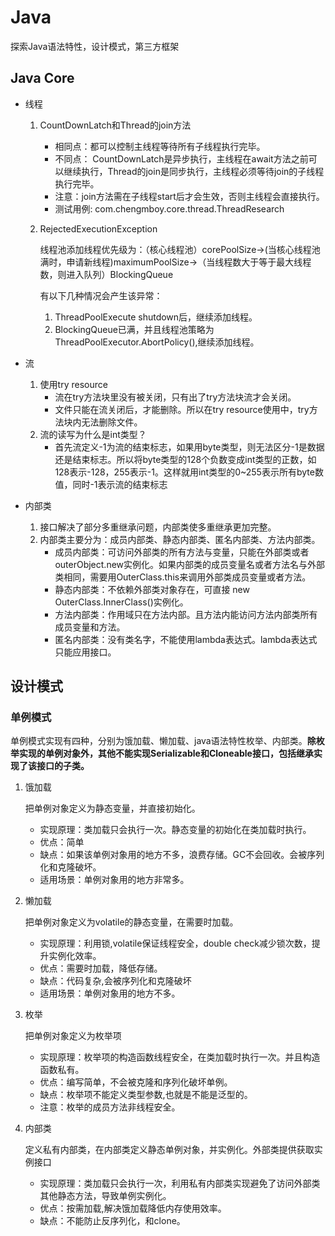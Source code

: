 # Java
探索Java语法特性，设计模式，第三方框架


## Java Core
- 线程
    1. CountDownLatch和Thread的join方法
       - 相同点：都可以控制主线程等待所有子线程执行完毕。
       - 不同点： CountDownLatch是异步执行，主线程在await方法之前可以继续执行，Thread的join是同步执行，主线程必须等待join的子线程执行完毕。
       - 注意：join方法需在子线程start后才会生效，否则主线程会直接执行。
       - 测试用例: com.chengmboy.core.thread.ThreadResearch  
    2. RejectedExecutionException
       
       线程池添加线程优先级为：（核心线程池）corePoolSize->(当核心线程池满时，申请新线程)maximumPoolSize->（当线程数大于等于最大线程数，则进入队列）BlockingQueue
       
       有以下几种情况会产生该异常：
       1. ThreadPoolExecute shutdown后，继续添加线程。
       2. BlockingQueue已满，并且线程池策略为ThreadPoolExecutor.AbortPolicy(),继续添加线程。 
          
- 流
   1. 使用try resource
       - 流在try方法块里没有被关闭，只有出了try方法块流才会关闭。
       - 文件只能在流关闭后，才能删除。所以在try resource使用中，try方法块内无法删除文件。
   2. 流的读写为什么是int类型？
   	   - 首先流定义-1为流的结束标志，如果用byte类型，则无法区分-1是数据还是结束标志。所以将byte类型的128个负数变成int类型的正数，如128表示-128，255表示-1。这样就用int类型的0~255表示所有byte数值，同时-1表示流的结束标志
- 内部类
    1. 接口解决了部分多重继承问题，内部类使多重继承更加完整。
    2. 内部类主要分为：成员内部类、静态内部类、匿名内部类、方法内部类。
          - 成员内部类：可访问外部类的所有方法与变量，只能在外部类或者outerObject.new实例化。如果内部类的成员变量名或者方法名与外部类相同，需要用OuterClass.this来调用外部类成员变量或者方法。
          - 静态内部类：不依赖外部类对象存在，可直接 new OuterClass.InnerClass()实例化。
          - 方法内部类：作用域只在方法内部。且方法内能访问方法内部类所有成员变量和方法。
          - 匿名内部类：没有类名字，不能使用lambda表达式。lambda表达式只能应用接口。
          
## 设计模式

### 单例模式
单例模式实现有四种，分别为饿加载、懒加载、java语法特性枚举、内部类。**除枚举实现的单例对象外，其他不能实现Serializable和Cloneable接口，包括继承实现了该接口的子类。**

1. 饿加载
   
   把单例对象定义为静态变量，并直接初始化。
   - 实现原理：类加载只会执行一次。静态变量的初始化在类加载时执行。
   - 优点：简单
   - 缺点：如果该单例对象用的地方不多，浪费存储。GC不会回收。会被序列化和克隆破坏。
   - 适用场景：单例对象用的地方非常多。
    
2. 懒加载
    
    把单例对象定义为volatile的静态变量，在需要时加载。
    - 实现原理：利用锁,volatile保证线程安全，double check减少锁次数，提升实例化效率。
    - 优点：需要时加载，降低存储。
    - 缺点：代码复杂,会被序列化和克隆破坏
    - 适用场景：单例对象用的地方不多。
3. 枚举

    把单例对象定义为枚举项
    - 实现原理：枚举项的构造函数线程安全，在类加载时执行一次。并且构造函数私有。
    - 优点：编写简单，不会被克隆和序列化破坏单例。
    - 缺点：枚举项不能定义类型参数,也就是不能是泛型的。
    - 注意：枚举的成员方法非线程安全。
4. 内部类

    定义私有内部类，在内部类定义静态单例对象，并实例化。外部类提供获取实例接口
    - 实现原理：类加载只会执行一次，利用私有内部类实现避免了访问外部类其他静态方法，导致单例实例化。
    - 优点：按需加载,解决饿加载降低内存使用效率。
    - 缺点：不能防止反序列化，和clone。